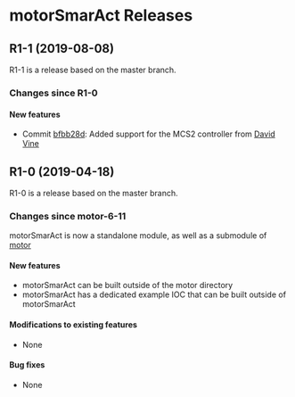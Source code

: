 # motorSmarAct Releases

## __R1-1 (2019-08-08)__
R1-1 is a release based on the master branch.  

### Changes since R1-0

#### New features
* Commit [bfbb28d](https://github.com/epics-motor/motorSmarAct/commit/bfbb28dc871cc978dbbc20cba09760ac08651ba0): Added support for the MCS2 controller from [David Vine](https://github.com/djvine)

## __R1-0 (2019-04-18)__
R1-0 is a release based on the master branch.  

### Changes since motor-6-11

motorSmarAct is now a standalone module, as well as a submodule of [motor](https://github.com/epics-modules/motor)

#### New features
* motorSmarAct can be built outside of the motor directory
* motorSmarAct has a dedicated example IOC that can be built outside of motorSmarAct

#### Modifications to existing features
* None

#### Bug fixes
* None

